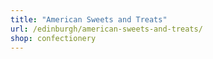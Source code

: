 ```yaml
---
title: "American Sweets and Treats"
url: /edinburgh/american-sweets-and-treats/
shop: confectionery
---
```

